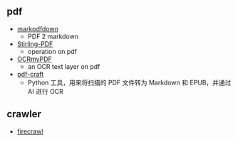 
## pdf
+ [markpdfdown](https://github.com/jorben/markpdfdown)
    + PDF 2 markdown
+ [Stirling-PDF](https://github.com/Stirling-Tools/Stirling-PDF)
    + operation on pdf
+ [OCRmyPDF](https://github.com/ocrmypdf/OCRmyPDF)
    +  an OCR text layer on pdf
+ [pdf-craft](https://github.com/oomol-lab/pdf-craft)
    +  Python 工具，用来将扫描的 PDF 文件转为 Markdown 和 EPUB，并通过 AI 进行 OCR

## crawler
+ [firecrawl](https://github.com/mendableai/firecrawl)
